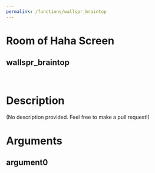 ```yaml
---
permalink: /functions/wallspr_braintop
---
```

# Room of Haha Screen  
## wallspr_braintop  
&nbsp;  
# Description  
(No description provided. Feel free to make a pull request!) 
&nbsp;  
# Arguments
## argument0

&nbsp;  


